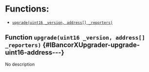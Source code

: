 # Functions:

- [`upgrade(uint16 _version, address[] _reporters)`](#IBancorXUpgrader-upgrade-uint16-address---)

## Function `upgrade(uint16 _version, address[] _reporters)` {#IBancorXUpgrader-upgrade-uint16-address---}

No description

